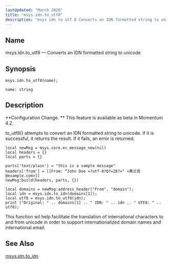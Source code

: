 ```yaml
---
lastUpdated: "March 2020"
title: "msys.idn.to_utf8"
description: "msys idn to utf 8 Converts an IDN formatted string to unicode msys idn to utf 8 name Configuration Change This feature is available as beta in Momentum 4 2 to utf 8 attempts to convert an IDN formatted string to unicode If it is successful it returns the result..."
---
```


<a name="lua.ref.msys.idn_utf8"></a> 
## Name

msys.idn.to_utf8 — Converts an IDN formatted string to unicode

<a name="idp16152720"></a> 
## Synopsis

`msys.idn.to_utf8(name);`

`name: string`<a name="idp16155232"></a> 
## Description

**Configuration Change. ** This feature is available as beta in Momentum 4.2.

to_utf8() attempts to convert an IDN formatted string to unicode. If it is successful, it returns the result. If it fails, an error is returned.

<a name="msys.idn.to_idn_utf8.example"></a> 


```
local newMsg = msys.core.ec_message_new(nil)
local headers = {}
local parts = {}

parts['text/plain'] = "this is a sample message"
headers['from'] = [[From: “John Doe =?utf-8?Q?=28?=" <弗兰克@example.com>]]
newMsg:build(headers, parts, {})

local domains = newMsg:address_header("From", "domain");
local idn = msys.idn.to_idn(domains[1]);
local utf8 = msys.idn.to_utf8(idn);
print ("Original: " .. domains[1] .. " IDN: " .. idn .. " UTF8: " .. utf8);
```

This function wil help facilitate the translation of international characters to and from unicode in order to support internationalized domain names and international email.

<a name="idp16161504"></a> 
## See Also

[msys.idn.to_idn](/momentum/4/lua/ref-msys-idn)